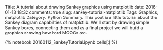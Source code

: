 ﻿Title: A tutorial about drawing Sankey graphics using matplotlib
date: 2016-01-13 18:32
comments: true
slug: sankey-tutorial-matplotlib
Tags: Graphics, matplotlib
Category: Python
Summary: This post is a little tutorial about the Sankey diagram capabilities of matplotlib. We'll start by drawing simple Sankey boxes, connecting them and as a final project we will build a graphics showing how hard MOOCs are.

{% notebook 20160112_SankeyTutorial.ipynb cells[:] %}
